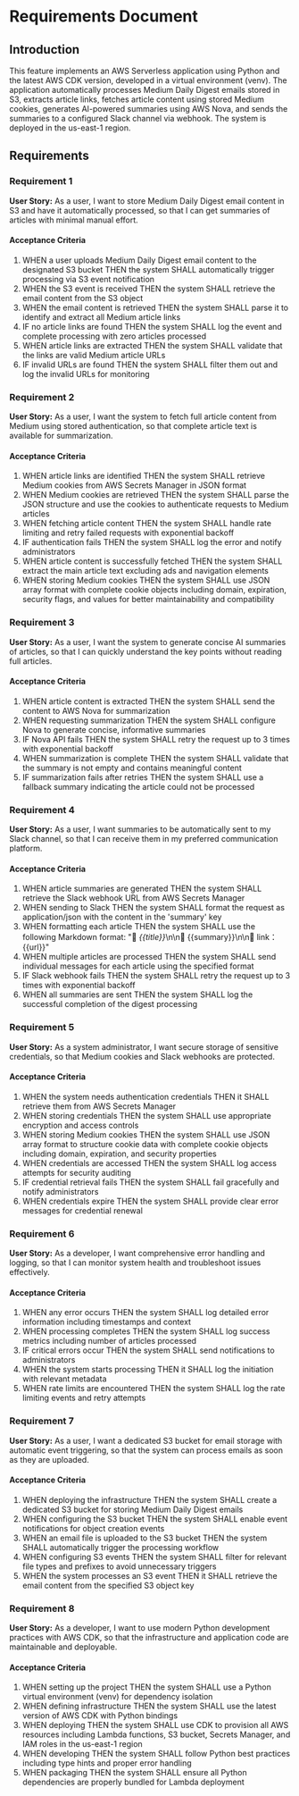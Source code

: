 # Requirements Document

## Introduction

This feature implements an AWS Serverless application using Python and the latest AWS CDK version, developed in a virtual environment (venv). The application automatically processes Medium Daily Digest emails stored in S3, extracts article links, fetches article content using stored Medium cookies, generates AI-powered summaries using AWS Nova, and sends the summaries to a configured Slack channel via webhook. The system is deployed in the us-east-1 region.

## Requirements

### Requirement 1

**User Story:** As a user, I want to store Medium Daily Digest email content in S3 and have it automatically processed, so that I can get summaries of articles with minimal manual effort.

#### Acceptance Criteria

1. WHEN a user uploads Medium Daily Digest email content to the designated S3 bucket THEN the system SHALL automatically trigger processing via S3 event notification
2. WHEN the S3 event is received THEN the system SHALL retrieve the email content from the S3 object
3. WHEN the email content is retrieved THEN the system SHALL parse it to identify and extract all Medium article links
4. IF no article links are found THEN the system SHALL log the event and complete processing with zero articles processed
5. WHEN article links are extracted THEN the system SHALL validate that the links are valid Medium article URLs
6. IF invalid URLs are found THEN the system SHALL filter them out and log the invalid URLs for monitoring

### Requirement 2

**User Story:** As a user, I want the system to fetch full article content from Medium using stored authentication, so that complete article text is available for summarization.

#### Acceptance Criteria

1. WHEN article links are identified THEN the system SHALL retrieve Medium cookies from AWS Secrets Manager in JSON format
2. WHEN Medium cookies are retrieved THEN the system SHALL parse the JSON structure and use the cookies to authenticate requests to Medium articles
3. WHEN fetching article content THEN the system SHALL handle rate limiting and retry failed requests with exponential backoff
4. IF authentication fails THEN the system SHALL log the error and notify administrators
5. WHEN article content is successfully fetched THEN the system SHALL extract the main article text excluding ads and navigation elements
6. WHEN storing Medium cookies THEN the system SHALL use JSON array format with complete cookie objects including domain, expiration, security flags, and values for better maintainability and compatibility

### Requirement 3

**User Story:** As a user, I want the system to generate concise AI summaries of articles, so that I can quickly understand the key points without reading full articles.

#### Acceptance Criteria

1. WHEN article content is extracted THEN the system SHALL send the content to AWS Nova for summarization
2. WHEN requesting summarization THEN the system SHALL configure Nova to generate concise, informative summaries
3. IF Nova API fails THEN the system SHALL retry the request up to 3 times with exponential backoff
4. WHEN summarization is complete THEN the system SHALL validate that the summary is not empty and contains meaningful content
5. IF summarization fails after retries THEN the system SHALL use a fallback summary indicating the article could not be processed

### Requirement 4

**User Story:** As a user, I want summaries to be automatically sent to my Slack channel, so that I can receive them in my preferred communication platform.

#### Acceptance Criteria

1. WHEN article summaries are generated THEN the system SHALL retrieve the Slack webhook URL from AWS Secrets Manager
2. WHEN sending to Slack THEN the system SHALL format the request as application/json with the content in the 'summary' key
3. WHEN formatting each article THEN the system SHALL use the following Markdown format: "📌 *{{title}}*\n\n📝 {{summary}}\n\n🔗 link：{{url}}"
4. WHEN multiple articles are processed THEN the system SHALL send individual messages for each article using the specified format
5. IF Slack webhook fails THEN the system SHALL retry the request up to 3 times with exponential backoff
6. WHEN all summaries are sent THEN the system SHALL log the successful completion of the digest processing

### Requirement 5

**User Story:** As a system administrator, I want secure storage of sensitive credentials, so that Medium cookies and Slack webhooks are protected.

#### Acceptance Criteria

1. WHEN the system needs authentication credentials THEN it SHALL retrieve them from AWS Secrets Manager
2. WHEN storing credentials THEN the system SHALL use appropriate encryption and access controls
3. WHEN storing Medium cookies THEN the system SHALL use JSON array format to structure cookie data with complete cookie objects including domain, expiration, and security properties
4. WHEN credentials are accessed THEN the system SHALL log access attempts for security auditing
5. IF credential retrieval fails THEN the system SHALL fail gracefully and notify administrators
6. WHEN credentials expire THEN the system SHALL provide clear error messages for credential renewal

### Requirement 6

**User Story:** As a developer, I want comprehensive error handling and logging, so that I can monitor system health and troubleshoot issues effectively.

#### Acceptance Criteria

1. WHEN any error occurs THEN the system SHALL log detailed error information including timestamps and context
2. WHEN processing completes THEN the system SHALL log success metrics including number of articles processed
3. IF critical errors occur THEN the system SHALL send notifications to administrators
4. WHEN the system starts processing THEN it SHALL log the initiation with relevant metadata
5. WHEN rate limits are encountered THEN the system SHALL log the rate limiting events and retry attempts

### Requirement 7

**User Story:** As a user, I want a dedicated S3 bucket for email storage with automatic event triggering, so that the system can process emails as soon as they are uploaded.

#### Acceptance Criteria

1. WHEN deploying the infrastructure THEN the system SHALL create a dedicated S3 bucket for storing Medium Daily Digest emails
2. WHEN configuring the S3 bucket THEN the system SHALL enable event notifications for object creation events
3. WHEN an email file is uploaded to the S3 bucket THEN the system SHALL automatically trigger the processing workflow
4. WHEN configuring S3 events THEN the system SHALL filter for relevant file types and prefixes to avoid unnecessary triggers
5. WHEN the system processes an S3 event THEN it SHALL retrieve the email content from the specified S3 object key

### Requirement 8

**User Story:** As a developer, I want to use modern Python development practices with AWS CDK, so that the infrastructure and application code are maintainable and deployable.

#### Acceptance Criteria

1. WHEN setting up the project THEN the system SHALL use a Python virtual environment (venv) for dependency isolation
2. WHEN defining infrastructure THEN the system SHALL use the latest version of AWS CDK with Python bindings
3. WHEN deploying THEN the system SHALL use CDK to provision all AWS resources including Lambda functions, S3 bucket, Secrets Manager, and IAM roles in the us-east-1 region
4. WHEN developing THEN the system SHALL follow Python best practices including type hints and proper error handling
5. WHEN packaging THEN the system SHALL ensure all Python dependencies are properly bundled for Lambda deployment